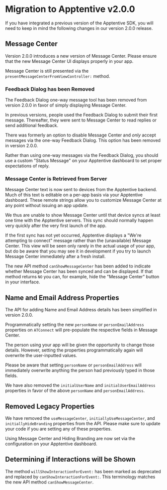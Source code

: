 # Migration to Apptentive v2.0.0

If you have integrated a previous version of the Apptentive SDK, you will need to keep in mind the following changes in our version 2.0.0 release.

## Message Center

Version 2.0.0 introduces a new version of Message Center. Please ensure that the new Message Center UI displays properly in your app.

Message Center is still presented via the `presentMessageCenterFromViewController:` method.

### Feedback Dialog has been Removed

The Feedback Dialog one-way message tool has been removed from version 2.0.0 in favor of simply displaying Message Center. 

In previous versions, people used the Feedback Dialog to submit their first message. Thereafter, they were sent to Message Center to read replies or send additional feedback.

There was formerly an option to disable Message Center and *only* accept messages via the one-way Feedback Dialog. This option has been removed in version 2.0.0.

Rather than using one-way messages via the Feedback Dialog, you should use a custom "Status Message" on your Apptentive dashboard to set proper expectations of reply.

### Message Center is Retrieved from Server

Message Center text is now sent to devices from the Apptentive backend. Much of this text is editable on a per-app basis via your Apptentive dashboard. These remote strings allow you to customize Message Center at any point without issuing an app update.

We thus are unable to show Message Center until that device syncs at least one time with the Apptentive servers. This sync should normally happen very quickly after the very first launch of the app.

If the first sync has not yet occurred, Apptentive displays a "We're attempting to connect" message rather than the (unavailable) Message Center. This view will be seen only rarely in the actual usage of your app, but do be aware that you may see it in development if you try to launch Message Center immediately after a fresh install.

The new API method `canShowMessageCenter` has been added to indicate whether Message Center has been synced and can be displayed. If that method returns `NO` you can, for example, hide the "Message Center" button in your interface.

## Name and Email Address Properties

The API for adding Name and Email Address details has been simplified in version 2.0.0.

Programmatically setting the new `personName` or `personEmailAddress` properties on `ATConnect` will pre-populate the respective fields in Message Center.

The person using your app will be given the opportunity to change those details. However, setting the properties programmatically again will overwrite the user-inputted values. 

Please be aware that setting `personName` or `personEmailAddress` will immediately overwrite anything the person had previously typed in those fields.

We have also removed the `initialUserName` and `initialUserEmailAddress` properties in favor of the above `personName` and `personEmailAddress`.

## Removed Legacy Properties

We have removed the `useMessageCenter`, `initiallyUseMessageCenter`, and `initiallyHideBranding` properties from the API. Please make sure to update your code if you are setting any of these properties.

Using Message Center and Hiding Branding are now set via the configuration on your Apptentive dashboard.

## Determining if Interactions will be Shown

The method `willShowInteractionForEvent:` has been marked as deprecated and replaced by `canShowInteractionForEvent:`. This terminology matches the new API method `canShowMessageCenter`.
